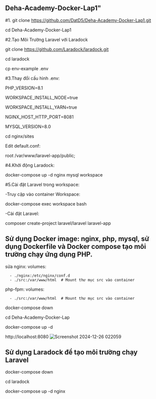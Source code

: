 ## Deha-Academy-Docker-Lap1" 


#1.
git clone https://github.com/DatD5/Deha-Academy-Docker-Lap1.git

cd Deha-Academy-Docker-Lap1


#2.Tạo Môi Trường Laravel với Laradock

git clone https://github.com/Laradock/laradock.git

cd laradock

cp env-example .env

#3.Thay đổi cấu hình .env:


PHP_VERSION=8.1

WORKSPACE_INSTALL_NODE=true

WORKSPACE_INSTALL_YARN=true

NGINX_HOST_HTTP_PORT=8081

MYSQL_VERSION=8.0


cd nginx/sites

Edit default.conf:

root /var/www/laravel-app/public;

#4.Khởi động Laradock:

docker-compose up -d nginx mysql workspace

#5.Cài đặt Laravel trong workspace:

-Truy cập vào container Workspace:

docker-compose exec workspace bash

-Cài đặt Laravel:

composer create-project  laravel/laravel laravel-app


## Sử dụng Docker image: nginx, php, mysql, sử dụng Dockerfile và Docker compose tạo môi trường chạy ứng dụng PHP.
sửa 
nginx:
volumes:

      - ./nginx:/etc/nginx/conf.d
      - ./src:/var/www/html  # Mount thư mục src vào container

 php-fpm:
    volumes:
    
      - ./src:/var/www/html  # Mount thư mục src vào container

docker-compose down

cd Deha-Academy-Docker-Lap

docker-compose up -d

http://localhost:8080
![Screenshot 2024-12-26 022059](https://github.com/user-attachments/assets/84b9572c-b6df-4341-8ca5-9212e269584d)

## Sử dụng Laradock để tạo môi trường chạy Laravel

docker-compose down

cd laradock

docker-compose up -d nginx

